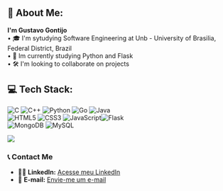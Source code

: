 ## 👊 About Me:
**I'm Gustavo Gontijo**
<br>
• 🎓 I'm sytudying Software Engineering at Unb - University of Brasilia, Federal District, Brazil<br>
• 🌱 Im currently studying Python and Flask<br>
• 🛠 I'm looking to collaborate on projects



## 💻 Tech Stack:
![C](https://img.shields.io/badge/c-%2300599C.svg?style=for-the-badge&logo=c&logoColor=white)  ![C++](https://img.shields.io/badge/c++-%2300599C.svg?style=for-the-badge&logo=c%2B%2B&logoColor=white)  ![Python](https://img.shields.io/badge/python-3670A0?style=for-the-badge&logo=python&logoColor=ffdd54)  ![Go](https://img.shields.io/badge/go-%2300ADD8.svg?style=for-the-badge&logo=go&logoColor=white) ![Java](https://img.shields.io/badge/java-%23ED8B00.svg?style=for-the-badge&logo=openjdk&logoColor=white)<br> ![HTML5](https://img.shields.io/badge/html5-%23E34F26.svg?style=for-the-badge&logo=html5&logoColor=white)  ![CSS3](https://img.shields.io/badge/css3-%231572B6.svg?style=for-the-badge&logo=css3&logoColor=white)  ![JavaScript](https://img.shields.io/badge/javascript-%23323330.svg?style=for-the-badge&logo=javascript&logoColor=%23F7DF1E)![Flask](https://img.shields.io/badge/flask-%23000.svg?style=for-the-badge&logo=flask&logoColor=white)<br> ![MongoDB](https://img.shields.io/badge/MongoDB-%234ea94b.svg?style=for-the-badge&logo=mongodb&logoColor=white) ![MySQL](https://img.shields.io/badge/mysql-4479A1.svg?style=for-the-badge&logo=mysql&logoColor=white)

![](https://github-readme-stats.vercel.app/api?username=Guga301104&theme=dark&hide_border=false&include_all_commits=false&count_private=false)<br/>

### 📞 Contact Me
- 👨‍💼 **LinkedIn:** [Acesse meu LinkedIn](https://www.linkedin.com/in/gustavo-gontijo-5a3b91149/)
- 📧 **E-mail:** [Envie-me um e-mail](mailto:guga301104@gmail.com)
